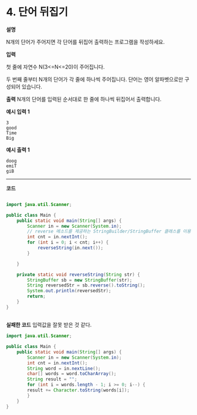 # 4. 단어 뒤집기

**설명**

N개의 단어가 주어지면 각 단어를 뒤집어 출력하는 프로그램을 작성하세요.

**입력**

첫 줄에 자연수 N(3<=N<=20)이 주어집니다.

두 번째 줄부터 N개의 단어가 각 줄에 하나씩 주어집니다. 단어는 영어 알파벳으로만 구성되어 있습니다.

**출력**
N개의 단어를 입력된 순서대로 한 줄에 하나씩 뒤집어서 출력합니다.

**예시 입력 1**

```
3
good
Time
Big

```

**예시 출력 1**

```
doog
emiT
giB

```

---

**코드**

```java

import java.util.Scanner;

public class Main {
    public static void main(String[] args) {
        Scanner in = new Scanner(System.in);
        // reverse 메소드를 제공하는 StringBuilder/StringBuffer 클래스를 이용한다.
        int cnt = in.nextInt();
        for (int i = 0; i < cnt; i++) {
            reverseString(in.next());
        }

    }

    private static void reverseString(String str) {
        StringBuffer sb = new StringBuffer(str);
        String reversedStr = sb.reverse().toString();
        System.out.println(reversedStr);
        return;
    }
}
```

##

**실패한 코드**
입력값을 잘못 받은 것 같다.

```java
import java.util.Scanner;

public class Main {
    public static void main(String[] args) {
        Scanner in = new Scanner(System.in);
        int cnt = in.nextInt();
        String word = in.nextLine();
        char[] words = word.toCharArray();
        String result = "";
        for (int i = words.length - 1; i >= 0; i--) {
        result += Character.toString(words[i]);
        }
    }
}
```
